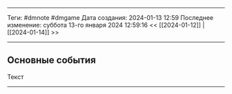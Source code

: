 ___
Теги: #dmnote #dmgame 
Дата создания: 2024-01-13 12:59 
Последнее изменение: суббота 13-го января 2024 12:59:16
<< [[2024-01-12]] | [[2024-01-14]] >> 
___
## Основные события

Текст

---
